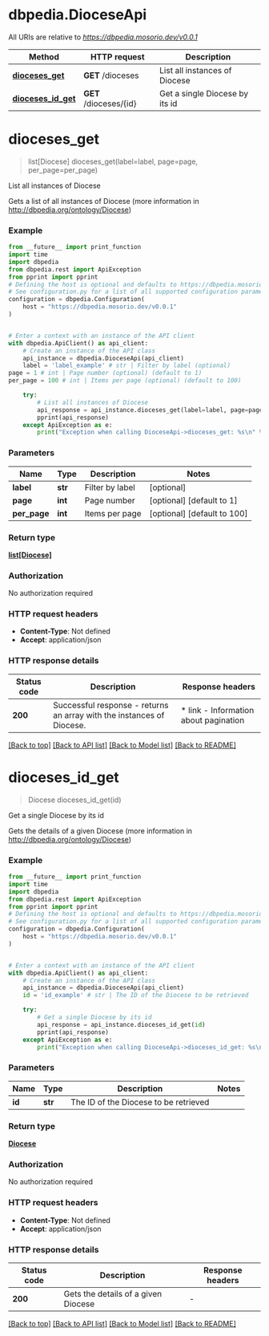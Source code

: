 # dbpedia.DioceseApi

All URIs are relative to *https://dbpedia.mosorio.dev/v0.0.1*

Method | HTTP request | Description
------------- | ------------- | -------------
[**dioceses_get**](DioceseApi.md#dioceses_get) | **GET** /dioceses | List all instances of Diocese
[**dioceses_id_get**](DioceseApi.md#dioceses_id_get) | **GET** /dioceses/{id} | Get a single Diocese by its id


# **dioceses_get**
> list[Diocese] dioceses_get(label=label, page=page, per_page=per_page)

List all instances of Diocese

Gets a list of all instances of Diocese (more information in http://dbpedia.org/ontology/Diocese)

### Example

```python
from __future__ import print_function
import time
import dbpedia
from dbpedia.rest import ApiException
from pprint import pprint
# Defining the host is optional and defaults to https://dbpedia.mosorio.dev/v0.0.1
# See configuration.py for a list of all supported configuration parameters.
configuration = dbpedia.Configuration(
    host = "https://dbpedia.mosorio.dev/v0.0.1"
)


# Enter a context with an instance of the API client
with dbpedia.ApiClient() as api_client:
    # Create an instance of the API class
    api_instance = dbpedia.DioceseApi(api_client)
    label = 'label_example' # str | Filter by label (optional)
page = 1 # int | Page number (optional) (default to 1)
per_page = 100 # int | Items per page (optional) (default to 100)

    try:
        # List all instances of Diocese
        api_response = api_instance.dioceses_get(label=label, page=page, per_page=per_page)
        pprint(api_response)
    except ApiException as e:
        print("Exception when calling DioceseApi->dioceses_get: %s\n" % e)
```

### Parameters

Name | Type | Description  | Notes
------------- | ------------- | ------------- | -------------
 **label** | **str**| Filter by label | [optional] 
 **page** | **int**| Page number | [optional] [default to 1]
 **per_page** | **int**| Items per page | [optional] [default to 100]

### Return type

[**list[Diocese]**](Diocese.md)

### Authorization

No authorization required

### HTTP request headers

 - **Content-Type**: Not defined
 - **Accept**: application/json

### HTTP response details
| Status code | Description | Response headers |
|-------------|-------------|------------------|
**200** | Successful response - returns an array with the instances of Diocese. |  * link - Information about pagination <br>  |

[[Back to top]](#) [[Back to API list]](../README.md#documentation-for-api-endpoints) [[Back to Model list]](../README.md#documentation-for-models) [[Back to README]](../README.md)

# **dioceses_id_get**
> Diocese dioceses_id_get(id)

Get a single Diocese by its id

Gets the details of a given Diocese (more information in http://dbpedia.org/ontology/Diocese)

### Example

```python
from __future__ import print_function
import time
import dbpedia
from dbpedia.rest import ApiException
from pprint import pprint
# Defining the host is optional and defaults to https://dbpedia.mosorio.dev/v0.0.1
# See configuration.py for a list of all supported configuration parameters.
configuration = dbpedia.Configuration(
    host = "https://dbpedia.mosorio.dev/v0.0.1"
)


# Enter a context with an instance of the API client
with dbpedia.ApiClient() as api_client:
    # Create an instance of the API class
    api_instance = dbpedia.DioceseApi(api_client)
    id = 'id_example' # str | The ID of the Diocese to be retrieved

    try:
        # Get a single Diocese by its id
        api_response = api_instance.dioceses_id_get(id)
        pprint(api_response)
    except ApiException as e:
        print("Exception when calling DioceseApi->dioceses_id_get: %s\n" % e)
```

### Parameters

Name | Type | Description  | Notes
------------- | ------------- | ------------- | -------------
 **id** | **str**| The ID of the Diocese to be retrieved | 

### Return type

[**Diocese**](Diocese.md)

### Authorization

No authorization required

### HTTP request headers

 - **Content-Type**: Not defined
 - **Accept**: application/json

### HTTP response details
| Status code | Description | Response headers |
|-------------|-------------|------------------|
**200** | Gets the details of a given Diocese |  -  |

[[Back to top]](#) [[Back to API list]](../README.md#documentation-for-api-endpoints) [[Back to Model list]](../README.md#documentation-for-models) [[Back to README]](../README.md)

